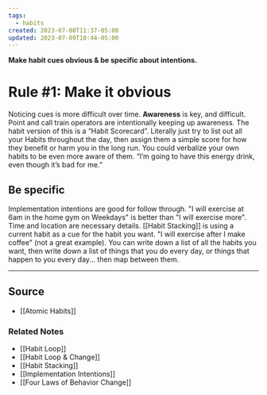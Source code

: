 ```yaml
---
tags:
  - habits
created: 2023-07-08T11:37-05:00
updated: 2023-07-09T10:44-05:00
---
```

**Make habit cues obvious & be specific about intentions.**

# Rule #1: Make it obvious

Noticing cues is more difficult over time. **Awareness** is key, and difficult. Point and call train operators are intentionally keeping up awareness. The habit version of this is a “Habit Scorecard”. Literally just try to list out all your Habits throughout the day, then assign them a simple score for how they benefit or harm you in the long run. You could verbalize your own habits to be even more aware of them. “I’m going to have this energy drink, even though it’s bad for me.”

## Be specific

Implementation intentions are good for follow through. "I will exercise at 6am in the home gym on Weekdays" is better than "I will exercise more". Time and location are necessary details. [[Habit Stacking]]  is using a current habit as a cue for the habit you want. "I will exercise after I make coffee" (not a great example). You can write down a list of all the habits you want, then write down a list of things that you do every day, or things that happen to you every day... then map between them.

---

## Source
- [[Atomic Habits]]

### Related Notes
- [[Habit Loop]]
- [[Habit Loop & Change]]
- [[Habit Stacking]]
- [[Implementation Intentions]]
- [[Four Laws of Behavior Change]]